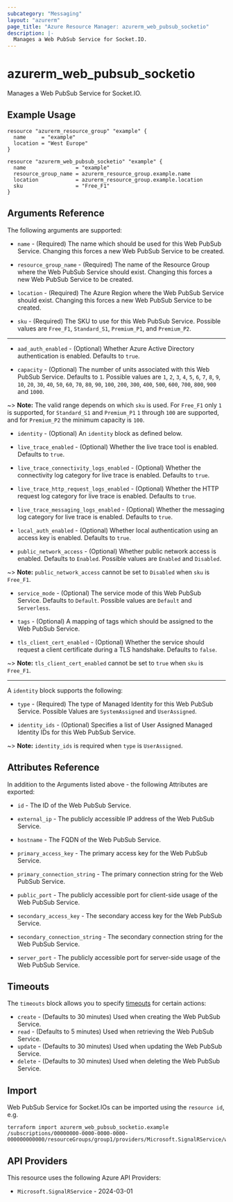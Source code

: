 ```yaml
---
subcategory: "Messaging"
layout: "azurerm"
page_title: "Azure Resource Manager: azurerm_web_pubsub_socketio"
description: |-
  Manages a Web PubSub Service for Socket.IO.
---
```


# azurerm_web_pubsub_socketio

Manages a Web PubSub Service for Socket.IO.

## Example Usage

```hcl
resource "azurerm_resource_group" "example" {
  name     = "example"
  location = "West Europe"
}

resource "azurerm_web_pubsub_socketio" "example" {
  name                = "example"
  resource_group_name = azurerm_resource_group.example.name
  location            = azurerm_resource_group.example.location
  sku                 = "Free_F1"
}
```

## Arguments Reference

The following arguments are supported:

* `name` - (Required) The name which should be used for this Web PubSub Service. Changing this forces a new Web PubSub Service to be created.

* `resource_group_name` - (Required) The name of the Resource Group where the Web PubSub Service should exist. Changing this forces a new Web PubSub Service to be created.

* `location` - (Required) The Azure Region where the Web PubSub Service should exist. Changing this forces a new Web PubSub Service to be created.

* `sku` - (Required) The SKU to use for this Web PubSub Service. Possible values are `Free_F1`, `Standard_S1`, `Premium_P1`, and `Premium_P2`.

---

* `aad_auth_enabled` - (Optional) Whether Azure Active Directory authentication is enabled. Defaults to `true`.

* `capacity` - (Optional) The number of units associated with this Web PubSub Service. Defaults to `1`. Possible values are `1`, `2`, `3`, `4`, `5`, `6`, `7`, `8`, `9`, `10`, `20`, `30`, `40`, `50`, `60`, `70`, `80`, `90`, `100`, `200`, `300`, `400`, `500`, `600`, `700`, `800`, `900` and `1000`.

~> **Note:** The valid range depends on which `sku` is used. For `Free_F1` only `1` is supported, for `Standard_S1` and `Premium_P1` `1` through `100` are supported, and for `Premium_P2` the minimum capacity is `100`.

* `identity` - (Optional) An `identity` block as defined below.

* `live_trace_enabled` - (Optional) Whether the live trace tool is enabled. Defaults to `true`.

* `live_trace_connectivity_logs_enabled` - (Optional) Whether the connectivity log category for live trace is enabled. Defaults to `true`.

* `live_trace_http_request_logs_enabled` - (Optional) Whether the HTTP request log category for live trace is enabled. Defaults to `true`.

* `live_trace_messaging_logs_enabled` - (Optional) Whether the messaging log category for live trace is enabled. Defaults to `true`.

* `local_auth_enabled` - (Optional) Whether local authentication using an access key is enabled. Defaults to `true`.

* `public_network_access` - (Optional) Whether public network access is enabled. Defaults to `Enabled`. Possible values are `Enabled` and `Disabled`.

~> **Note:** `public_network_access` cannot be set to `Disabled` when `sku` is `Free_F1`.

* `service_mode` - (Optional) The service mode of this Web PubSub Service. Defaults to `Default`. Possible values are `Default` and `Serverless`.

* `tags` - (Optional) A mapping of tags which should be assigned to the Web PubSub Service.

* `tls_client_cert_enabled` - (Optional) Whether the service should request a client certificate during a TLS handshake. Defaults to `false`.

~> **Note:** `tls_client_cert_enabled` cannot be set to `true` when `sku` is `Free_F1`.

---

A `identity` block supports the following:

* `type` - (Required) The type of Managed Identity for this Web PubSub Service. Possible Values are `SystemAssigned` and `UserAssigned`.

* `identity_ids` - (Optional) Specifies a list of User Assigned Managed Identity IDs for this Web PubSub Service.

~> **Note:** `identity_ids` is required when `type` is `UserAssigned`.

## Attributes Reference

In addition to the Arguments listed above - the following Attributes are exported: 

* `id` - The ID of the Web PubSub Service.

* `external_ip` - The publicly accessible IP address of the Web PubSub Service.

* `hostname` - The FQDN of the Web PubSub Service.

* `primary_access_key` - The primary access key for the Web PubSub Service.

* `primary_connection_string` - The primary connection string for the Web PubSub Service.

* `public_port` - The publicly accessible port for client-side usage of the Web PubSub Service.

* `secondary_access_key` - The secondary access key for the Web PubSub Service.

* `secondary_connection_string` - The secondary connection string for the Web PubSub Service.

* `server_port` - The publicly accessible port for server-side usage of the Web PubSub Service.

## Timeouts

The `timeouts` block allows you to specify [timeouts](https://www.terraform.io/language/resources/syntax#operation-timeouts) for certain actions:

* `create` - (Defaults to 30 minutes) Used when creating the Web PubSub Service.
* `read` - (Defaults to 5 minutes) Used when retrieving the Web PubSub Service.
* `update` - (Defaults to 30 minutes) Used when updating the Web PubSub Service.
* `delete` - (Defaults to 30 minutes) Used when deleting the Web PubSub Service.

## Import

Web PubSub Service for Socket.IOs can be imported using the `resource id`, e.g.

```shell
terraform import azurerm_web_pubsub_socketio.example /subscriptions/00000000-0000-0000-0000-000000000000/resourceGroups/group1/providers/Microsoft.SignalRService/webPubSub/pubsub1
```

## API Providers
<!-- This section is generated, changes will be overwritten -->
This resource uses the following Azure API Providers:

* `Microsoft.SignalRService` - 2024-03-01
